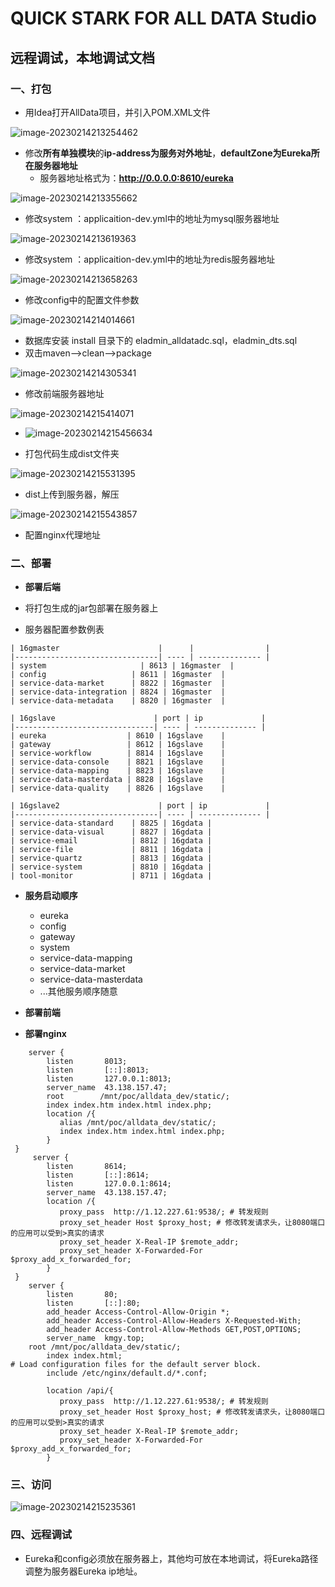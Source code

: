 # QUICK STARK FOR ALL DATA Studio

## 远程调试，本地调试文档

### 一、打包

- 用Idea打开AllData项目，并引入POM.XML文件

![image-20230214213254462](http://yg9538.kmgy.top/image-20230214213254462.png)

- 修改**所有单独模块**的**ip-address为服务对外地址**，**defaultZone为Eureka所在服务器地址**
  - 服务器地址格式为：**http://0.0.0.0:8610/eureka** 

![image-20230214213355662](http://yg9538.kmgy.top/image-20230214213355662.png)

- 修改system  ：applicaition-dev.yml中的地址为mysql服务器地址

![image-20230214213619363](http://yg9538.kmgy.top/image-20230214213619363.png)

- 修改system  ：applicaition-dev.yml中的地址为redis服务器地址

![image-20230214213658263](http://yg9538.kmgy.top/image-20230214213658263.png)

- 修改config中的配置文件参数

![image-20230214214014661](http://yg9538.kmgy.top/image-20230214214014661.png)

- 数据库安装 install 目录下的 eladmin_alldatadc.sql，eladmin_dts.sql
- 双击maven—>clean—>package

![image-20230214214305341](http://yg9538.kmgy.top/image-20230214214305341.png)

- 修改前端服务器地址

![image-20230214215414071](http://yg9538.kmgy.top/image-20230214215414071.png)

- ![image-20230214215456634](http://yg9538.kmgy.top/image-20230214215456634.png)

- 打包代码生成dist文件夹

![image-20230214215531395](http://yg9538.kmgy.top/image-20230214215531395.png)

- dist上传到服务器，解压

![image-20230214215543857](http://yg9538.kmgy.top/image-20230214215543857.png)

- 配置nginx代理地址



### 二、部署

- **部署后端**

- 将打包生成的jar包部署在服务器上
- 服务器配置参数例表

```
| 16gmaster                      |      |                |
|--------------------------------| ---- | -------------- |
| system                     | 8613 | 16gmaster  |
| config                   | 8611 | 16gmaster  |
| service-data-market      | 8822 | 16gmaster  |
| service-data-integration | 8824 | 16gmaster  |
| service-data-metadata    | 8820 | 16gmaster  |

| 16gslave                      | port | ip             |
|-------------------------------| ---- | -------------- |
| eureka                  | 8610 | 16gslave    |
| gateway                 | 8612 | 16gslave    |
| service-workflow        | 8814 | 16gslave    |
| service-data-console    | 8821 | 16gslave    |
| service-data-mapping    | 8823 | 16gslave    |
| service-data-masterdata | 8828 | 16gslave    |
| service-data-quality    | 8826 | 16gslave    |

| 16gslave2                      | port | ip             |
|--------------------------------| ---- | -------------- |
| service-data-standard    | 8825 | 16gdata |
| service-data-visual      | 8827 | 16gdata |
| service-email            | 8812 | 16gdata |
| service-file             | 8811 | 16gdata |
| service-quartz           | 8813 | 16gdata |
| service-system           | 8810 | 16gdata |
| tool-monitor             | 8711 | 16gdata |
```

- **服务启动顺序**
  - eureka 
  - config 
  - gateway
  - system 
  - service-data-mapping 
  - service-data-market 
  - service-data-masterdata
  - ...其他服务顺序随意

- **部署前端**
- **部署nginx**

```
    server {
        listen       8013;
        listen       [::]:8013;
        listen       127.0.0.1:8013;
        server_name  43.138.157.47;
        root        /mnt/poc/alldata_dev/static/;
        index index.htm index.html index.php;
        location /{
           alias /mnt/poc/alldata_dev/static/;
           index index.htm index.html index.php;
        }
 }
     server {
        listen       8614;
        listen       [::]:8614;
        listen       127.0.0.1:8614;
        server_name  43.138.157.47;
        location /{
           proxy_pass  http://1.12.227.61:9538/; # 转发规则
           proxy_set_header Host $proxy_host; # 修改转发请求头，让8080端口的应用可以受到>真实的请求
           proxy_set_header X-Real-IP $remote_addr;
           proxy_set_header X-Forwarded-For $proxy_add_x_forwarded_for;
        }
 }
    server {
        listen       80;
        listen       [::]:80;
        add_header Access-Control-Allow-Origin *;
        add_header Access-Control-Allow-Headers X-Requested-With;
        add_header Access-Control-Allow-Methods GET,POST,OPTIONS;
        server_name  kmgy.top;	
	root /mnt/poc/alldata_dev/static/;
        index index.html;        
# Load configuration files for the default server block.
        include /etc/nginx/default.d/*.conf;

        location /api/{  
           proxy_pass  http://1.12.227.61:9538/; # 转发规则
           proxy_set_header Host $proxy_host; # 修改转发请求头，让8080端口的应用可以受到>真实的请求
           proxy_set_header X-Real-IP $remote_addr;
           proxy_set_header X-Forwarded-For $proxy_add_x_forwarded_for;
        } 

```

### 三、访问

![image-20230214215235361](http://yg9538.kmgy.top/image-20230214215235361.png)

### 四、远程调试

- Eureka和config必须放在服务器上，其他均可放在本地调试，将Eureka路径调整为服务器Eureka ip地址。